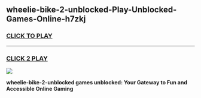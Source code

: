 
## wheelie-bike-2-unblocked-Play-Unblocked-Games-Online-h7zkj
<h3>
<a href="https://premium76.site?title=wheelie-bike-2-unblocked&ref=25A">CLICK TO PLAY</a></h3>
<hr>

<h3>
<a href="https://premium76.site?title=wheelie-bike-2-unblocked&ref=25A">CLICK 2 PLAY</a>
  
</h3>

<a href="https://premium76.site?title=wheelie-bike-2-unblocked&ref=25A"><img src="https://clearcache.store/games.png"></a>


**wheelie-bike-2-unblocked games unblocked: Your Gateway to Fun and Accessible Online Gaming**
